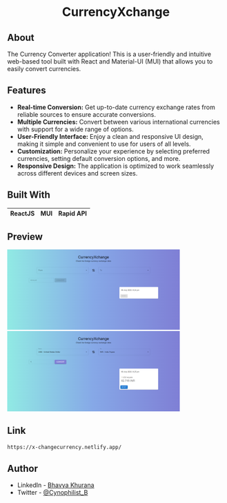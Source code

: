 <h1 align="center">CurrencyXchange</h1>

## About
The Currency Converter application! This is a user-friendly and intuitive web-based tool built with React and Material-UI (MUI) that allows you to easily convert 
currencies.

## Features
* **Real-time Conversion:** Get up-to-date currency exchange rates from reliable sources to ensure accurate conversions.
* **Multiple Currencies:** Convert between various international currencies with support for a wide range of options.
* **User-Friendly Interface:** Enjoy a clean and responsive UI design, making it simple and convenient to use for users of all levels.
* **Customization:** Personalize your experience by selecting preferred currencies, setting default conversion options, and more.
* **Responsive Design:** The application is optimized to work seamlessly across different devices and screen sizes.

## Built With 
|ReactJS|MUI|Rapid API|
|---|---|---|

## Preview
<p>
  <img src="https://github.com/TheNewC0der-24/CurrencyXchange/blob/master/Preview/Preview-1.png" width="400">
  <img src="https://github.com/TheNewC0der-24/CurrencyXchange/blob/master/Preview/Preview-2.png" width="400">
</p>

## Link
```
https://x-changecurrency.netlify.app/
```

## Author
- LinkedIn - [Bhavya Khurana](https://www.linkedin.com/in/bhavya-khurana/)
- Twitter - [@Cynophilist_B](https://twitter.com/Cynophilist_B)
